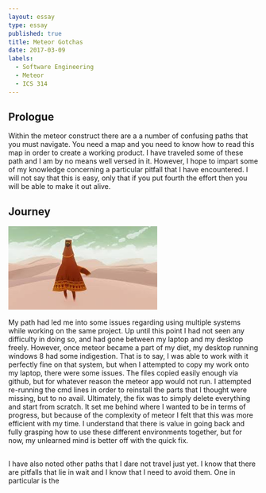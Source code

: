 ```yaml
---
layout: essay
type: essay
published: true
title: Meteor Gotchas
date: 2017-03-09
labels:
  - Software Engineering
  - Meteor
  - ICS 314
---
```


## Prologue
Within the meteor construct there are a a number of confusing paths that you must navigate. You need a map and you need to know how to read this map in order to create a working product. I have traveled some of these path and I am by no means well versed in it. However, I hope to impart some of my knowledge concerning a particular pitfall that I have encountered. I will not say that this is easy, only that if you put fourth the effort then you will be able to make it out alive.

## Journey
<img class="ui medium left floated image" src="../images/journey.jpg">

My path had led me into some issues regarding using multiple systems while working on the same project. Up until this point I had not seen any difficulty in doing so, and had gone between my laptop and my desktop freely. However, once meteor became a part of my diet, my desktop running windows 8 had some indigestion. That is to say, I was able to work with it perfectly fine on that system, but when I attempted to copy my work onto my laptop, there were some issues. The files copied easily enough via github, but for whatever reason the meteor app would not run. I attempted re-running the cmd lines in order to reinstall the parts that I thought were missing, but to no avail. Ultimately, the fix was to simply delete everything and start from scratch. It set me behind where I wanted to be in terms of progress, but because of the complexity of meteor I felt that this was more efficient with my time. I understand that there is value in going back and fully grasping how to use these different environments together, but for now, my unlearned mind is better off with the quick fix.

## 
I have also noted other paths that I dare not travel just yet. I know that there are pitfalls that lie in wait and I know that I need to avoid them. One in particular is the 
